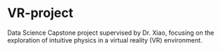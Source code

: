 # VR-project
Data Science Capstone project supervised by Dr. Xiao, focusing on the exploration of intuitive physics in a virtual reality (VR) environment.
